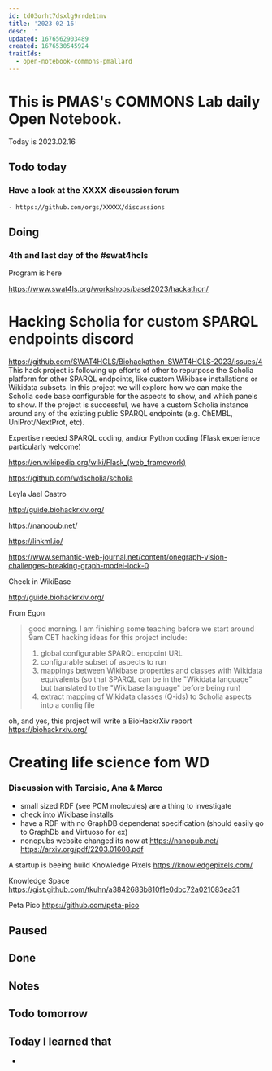 ```yaml
---
id: td03orht7dsxlg9rrde1tmv
title: '2023-02-16'
desc: ''
updated: 1676562903489
created: 1676530545924
traitIds:
  - open-notebook-commons-pmallard
---
```


# This is PMAS's COMMONS Lab daily Open Notebook.

Today is 2023.02.16

## Todo today

### Have a look at the XXXX discussion forum
    - https://github.com/orgs/XXXXX/discussions
###
###

## Doing

### 4th and last day of the #swat4hcls

Program is here 

https://www.swat4ls.org/workshops/basel2023/hackathon/


# Hacking Scholia for custom SPARQL endpoints discord

https://github.com/SWAT4HCLS/Biohackathon-SWAT4HCLS-2023/issues/4
This hack project is following up efforts of other to repurpose the Scholia platform for other SPARQL endpoints, like custom Wikibase installations or Wikidata subsets. In this project we will explore how we can make the Scholia code base configurable for the aspects to show, and which panels to show.
If the project is successful, we have a custom Scholia instance around any of the existing public SPARQL endpoints (e.g. ChEMBL, UniProt/NextProt, etc).

Expertise needed
SPARQL coding, and/or
Python coding (Flask experience particularly welcome)

https://en.wikipedia.org/wiki/Flask_(web_framework)


https://github.com/wdscholia/scholia

Leyla Jael Castro

http://guide.biohackrxiv.org/

https://nanopub.net/

https://linkml.io/

https://www.semantic-web-journal.net/content/onegraph-vision-challenges-breaking-graph-model-lock-0


Check in WikiBase



http://guide.biohackrxiv.org/








From Egon
> good morning. I am finishing some teaching before we start around 9am CET
> hacking ideas for this project include:
> 1. global configurable SPARQL endpoint URL
> 2. configurable subset of aspects to run
> 3. mappings between Wikibase properties and classes with Wikidata equivalents (so that SPARQL can be in the "Wikidata language" but translated to the "Wikibase language" before being run)
> 4. extract mapping of Wikidata classes (Q-ids) to Scholia aspects into a config file
> 

oh, and yes, this project will write a BioHackrXiv report
https://biohackrxiv.org/







# Creating life science fom WD


### Discussion with Tarcisio, Ana & Marco

- small sized RDF (see PCM molecules) are a thing to investigate
- check into Wikibase installs
- have a RDF with no GraphDB dependenat specification (should easily go to GraphDb and Virtuoso for ex)
- nonopubs website changed its now at https://nanopub.net/
https://arxiv.org/pdf/2203.01608.pdf

A startup is beeing build Knowledge Pixels
https://knowledgepixels.com/


Knowledge Space
https://gist.github.com/tkuhn/a3842683b810f1e0dbc72a021083ea31

Peta Pico https://github.com/peta-pico




## Paused

## Done

## Notes

## Todo tomorrow

###
###
###


## Today I learned that

- 